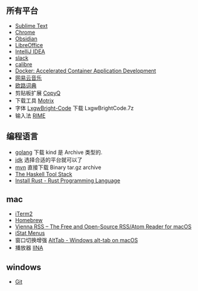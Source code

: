 
## 所有平台

- [Sublime Text](https://www.sublimetext.com/)
- [Chrome](https://www.google.com/intl/zh-TW/chrome/)
- [Obsidian](https://obsidian.md/download)
- [LibreOffice](https://www.libreoffice.org/download/download-libreoffice/)
- [IntelliJ IDEA](https://www.jetbrains.com/idea/download/)
- [slack](https://slack.com/downloads)
- [calibre](https://calibre-ebook.com/download)
- [Docker: Accelerated Container Application Development](https://www.docker.com/)
- [网易云音乐](https://music.163.com/#/download)
- [欧路词典](https://www.eudic.net/v4/en/app/download)
- 剪贴板扩展 [CopyQ](https://hluk.github.io/CopyQ/)
- 下载工具 [Motrix](https://motrix.app/download)
- 字体 [LxgwBright-Code](https://github.com/lxgw/LxgwBright-Code/releases) 下载 LxgwBrightCode.7z
- 输入法 [RIME](https://rime.im/download/)

## 编程语言

- [golang](https://go.dev/dl/) 下载 kind 是 Archive 类型的.
- [jdk](https://jdk.java.net/archive/) 选择合适的平台就可以了
- [mvn](https://maven.apache.org/download.cgi) 直接下载 Binary tar.gz archive
- [The Haskell Tool Stack](https://docs.haskellstack.org/en/stable/)
- [Install Rust - Rust Programming Language](https://www.rust-lang.org/tools/install)

## mac

- [iTerm2](https://iterm2.com/downloads.html)
- [Homebrew](https://brew.sh/)
- [Vienna RSS – The Free and Open-Source RSS/Atom Reader for macOS](https://www.vienna-rss.com/)
- [iStat Menus](https://bjango.com/mac/istatmenus/)
- 窗口切换增强 [AltTab - Windows alt-tab on macOS](https://alt-tab-macos.netlify.app/)
- 播放器 [IINA](https://iina.io/download/)

## windows

- [Git](https://git-scm.com/downloads/win)
